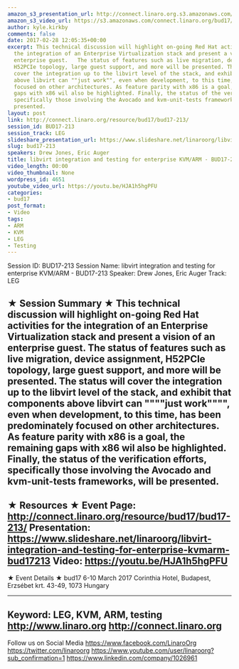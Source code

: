 ```yaml
---
amazon_s3_presentation_url: http://connect.linaro.org.s3.amazonaws.com/bud17/Presentations/BUD17-213%20libvirt%20integration%20and%20testing%20for%20enterprise%20KVM%252FARM.pdf
amazon_s3_video_url: https://s3.amazonaws.com/connect.linaro.org/bud17/Videos/Tuesday/BUD17-213%20libvert%20integration%20and%20testing%20for%20enterprise%20KVM%20%20ARM.mp4
author: kyle.kirkby
comments: false
date: 2017-02-28 12:05:35+00:00
excerpt: This technical discussion will highlight on-going Red Hat activities for
  the integration of an Enterprise Virtualization stack and present a vision of an
  enterprise guest.   The status of features such as live migration, device assignment,
  H52PCIe topology, large guest support, and more will be presented. The status will
  cover the integration up to the libvirt level of the stack, and exhibit that components
  above libvirt can ""just work"", even when development, to this time, has been predominately
  focused on other architectures. As feature parity with x86 is a goal, the remaining
  gaps with x86 wil also be highlighted. Finally, the status of the verification efforts,
  specifically those involving the Avocado and kvm-unit-tests frameworks, will be
  presented.
layout: post
link: http://connect.linaro.org/resource/bud17/bud17-213/
session_id: BUD17-213
session_track: LEG
slideshare_presentation_url: https://www.slideshare.net/linaroorg/libvirt-integration-and-testing-for-enterprise-kvmarm-bud17213
slug: bud17-213
speakers: Drew Jones, Eric Auger
title: libvirt integration and testing for enterprise KVM/ARM - BUD17-213
video_length: 00:00
video_thumbnail: None
wordpress_id: 4651
youtube_video_url: https://youtu.be/HJA1h5hgPFU
categories:
- bud17
post_format:
- Video
tags:
- ARM
- KVM
- LEG
- Testing
---
```


Session ID: BUD17-213
Session Name: libvirt integration and testing for enterprise KVM/ARM - BUD17-213
Speaker: Drew Jones, Eric Auger
Track: LEG

★ Session Summary ★
This technical discussion will highlight on-going Red Hat activities for the integration of an Enterprise Virtualization stack and present a vision of an enterprise guest. The status of features such as live migration, device assignment, H52PCIe topology, large guest support, and more will be presented. The status will cover the integration up to the libvirt level of the stack, and exhibit that components above libvirt can """"just work"""", even when development, to this time, has been predominately focused on other architectures. As feature parity with x86 is a goal, the remaining gaps with x86 wil also be highlighted. Finally, the status of the verification efforts, specifically those involving the Avocado and kvm-unit-tests frameworks, will be presented.
---------------------------------------------------
★ Resources ★
Event Page: http://connect.linaro.org/resource/bud17/bud17-213/
Presentation: https://www.slideshare.net/linaroorg/libvirt-integration-and-testing-for-enterprise-kvmarm-bud17213
Video: https://youtu.be/HJA1h5hgPFU
---------------------------------------------------

★ Event Details ★
bud17
6-10 March 2017
Corinthia Hotel, Budapest,
Erzsébet krt. 43-49,
1073 Hungary

---------------------------------------------------
Keyword: LEG, KVM, ARM, testing
http://www.linaro.org
http://connect.linaro.org
---------------------------------------------------
Follow us on Social Media
https://www.facebook.com/LinaroOrg
https://twitter.com/linaroorg
https://www.youtube.com/user/linaroorg?sub_confirmation=1
https://www.linkedin.com/company/1026961

